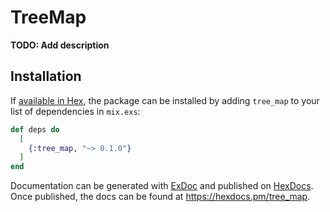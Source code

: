 # TreeMap

**TODO: Add description**

## Installation

If [available in Hex](https://hex.pm/docs/publish), the package can be installed
by adding `tree_map` to your list of dependencies in `mix.exs`:

```elixir
def deps do
  [
    {:tree_map, "~> 0.1.0"}
  ]
end
```

Documentation can be generated with [ExDoc](https://github.com/elixir-lang/ex_doc)
and published on [HexDocs](https://hexdocs.pm). Once published, the docs can
be found at <https://hexdocs.pm/tree_map>.

